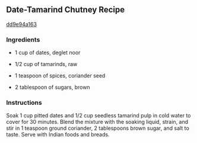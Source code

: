 ## Date-Tamarind Chutney Recipe

[dd9e94a163](http://www.chowhound.com/recipes/date-tamarind-chutney-10542)

### Ingredients

 - 1 cup of dates, deglet noor

 - 1/2 cup of tamarinds, raw

 - 1 teaspoon of spices, coriander seed

 - 2 tablespoon of sugars, brown

### Instructions

Soak 1 cup pitted dates and 1/2 cup seedless tamarind pulp in cold water to cover for 30 minutes. Blend the mixture with the soaking liquid, strain, and stir in 1 teaspoon ground coriander, 2 tablespoons brown sugar, and salt to taste. Serve with Indian foods and breads.